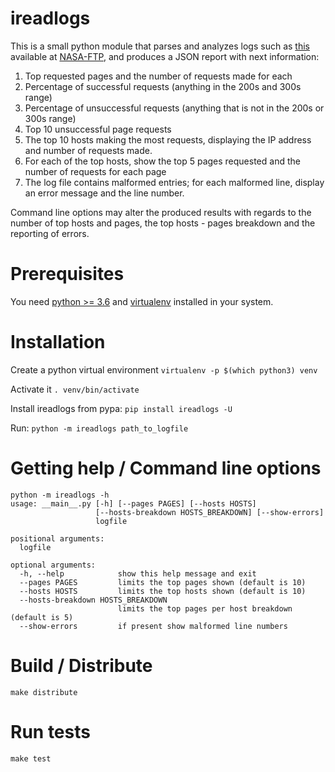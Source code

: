 # ireadlogs
This is a small python module that parses and analyzes logs such as [this](ftp://ita.ee.lbl.gov/traces/NASA_access_log_Aug95.gz) available at [NASA-FTP](ftp://ita.ee.lbl.gov/traces/), and produces a JSON report with next information:
1. Top requested pages and the number of requests made for each
2. Percentage of successful requests (anything in the 200s and 300s range)
3. Percentage of unsuccessful requests (anything that is not in the 200s or 300s range)
4. Top 10 unsuccessful page requests
5. The top 10 hosts making the most requests, displaying the IP address and number of
requests made.
6. For each of the top hosts, show the top 5 pages requested and the number of
requests for each page
7. The log file contains malformed entries; for each malformed line, display an error
message and the line number.

Command line options may alter the produced results with regards to the number of top hosts and pages, 
the top hosts - pages breakdown and the reporting of errors.

# Prerequisites
You need [python >= 3.6](https://www.python.org/downloads/) and [virtualenv](https://pypi.org/project/virtualenv/) installed in your system.

# Installation
Create a python virtual environment 
`virtualenv -p $(which python3) venv`

Activate it
`. venv/bin/activate`

Install ireadlogs from pypa:
`pip install ireadlogs -U`

Run:
`python -m ireadlogs path_to_logfile`

# Getting help / Command line options
```
python -m ireadlogs -h
usage: __main__.py [-h] [--pages PAGES] [--hosts HOSTS]
                   [--hosts-breakdown HOSTS_BREAKDOWN] [--show-errors]
                   logfile

positional arguments:
  logfile

optional arguments:
  -h, --help            show this help message and exit
  --pages PAGES         limits the top pages shown (default is 10)
  --hosts HOSTS         limits the top hosts shown (default is 10)
  --hosts-breakdown HOSTS_BREAKDOWN
                        limits the top pages per host breakdown (default is 5)
  --show-errors         if present show malformed line numbers
```

# Build / Distribute
`make distribute`

# Run tests
`make test`
